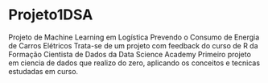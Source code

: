 # Projeto1DSA
Projeto de Machine Learning em Logística Prevendo o Consumo de Energia de Carros Elétricos
Trata-se de um projeto com feedback do curso de R da Formação Cientista de Dados da Data Science Academy
Primeiro projeto em ciencia de dados que realizo do zero, aplicando os conceitos e tecnicas estudadas em curso.
